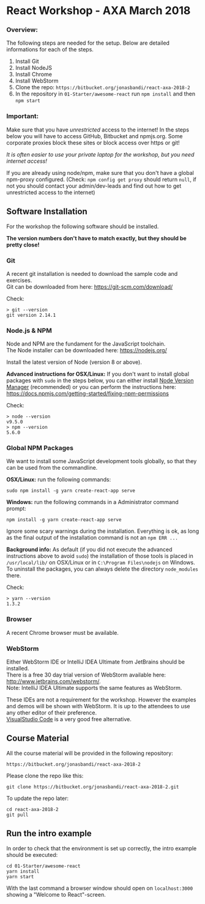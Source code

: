 # React Workshop - AXA March 2018

### Overview:

The following steps are needed for the setup. Below are detailed informations for each of the steps.

1. Install Git
2. Install NodeJS
3. Install Chrome
4. Install WebStorm
5. Clone the repo: `https://bitbucket.org/jonasbandi/react-axa-2018-2`
6. In the repository in `01-Starter/awesome-react` run `npm install` and then `npm start`



### Important:

Make sure that you have *unrestricted* access to the internet! In the steps below you will have to access GitHub, Bitbucket and npmjs.org. Some corporate proxies block these sites or block access over https or git!

*It is often easier to use your private laptop for the workshop, but you need internet access!*

If you are already using node/npm, make sure that you don't have a global npm-proxy configured. (Check: `npm config get proxy` should return `null`, if not you should contact your admin/dev-leads and find out how to get unrestricted access to the internet)


## Software Installation
For the workshop the following software should be installed.  

**The version numbers don't have to match exactly, but they should be pretty close!**

### Git
A recent git installation is needed to download the sample code and exercises.  
Git can be downloaded from here: <https://git-scm.com/download/>

Check:  

	> git --version                                                             
	git version 2.14.1



### Node.js & NPM 
Node and NPM are the fundament for the JavaScript toolchain.  
The Node installer can be downloaded here: <https://nodejs.org/>

Install the latest version of Node (version 8 or above).  


**Advanced instructions for OSX/Linux:** If you don't want to install global packages with `sudo` in the steps below, you can either install [Node Version Manager](https://github.com/creationix/nvm) (recommended) or you can perform the instructions here: <https://docs.npmjs.com/getting-started/fixing-npm-permissions>

Check:

	> node --version
	v9.5.0
	> npm --version
	5.6.0
	

### Global NPM Packages

We want to install some JavaScript development tools globally, so that they can be used from the commandline.

**OSX/Linux:** run the following commands:

	sudo npm install -g yarn create-react-app serve



**Windows:** run the following commands in a Administrator command prompt:

	npm install -g yarn create-react-app serve 


Ignore some scary warnings during the installation. Everything is ok, as long as the final output of the installation command is not an `npm ERR ...`
	
**Background info:** As default (if you did not execute the advanced instructions above to avoid `sudo`) the installation of those tools is placed in `/usr/local/lib/` on OSX/Linux or in `C:\Program Files\nodejs` on Windows. To uninstall the packages, you can always delete the directory `node_modules` there.

Check:

	> yarn --version
	1.3.2


### Browser
A recent Chrome browser must be available.  



### WebStorm
Either WebStorm IDE or IntelliJ IDEA Ultimate from JetBrains should be installed.  
There is a free 30 day trial version of WebStorm available here: <http://www.jetbrains.com/webstorm/>.  
Note: IntelliJ IDEA Ultimate supports the same features as WebStorm.

These IDEs are not a requirement for the workshop. However the examples and demos will be shown with WebStorm. It is up to the attendees to use any other editor of their preference.  
[VisualStudio Code](https://code.visualstudio.com/) is a very good free alternative. 



## Course Material

All the course material will be provided in the following repository:

	https://bitbucket.org/jonasbandi/react-axa-2018-2
	
Please clone the repo like this:

	git clone https://bitbucket.org/jonasbandi/react-axa-2018-2.git
	

To update the repo later:

	cd react-axa-2018-2
	git pull
	


## Run the intro example

In order to check that the environment is set up correctly, the intro example should be executed:

	cd 01-Starter/awesome-react
	yarn install
	yarn start
	
With the last command a browser window should open on `localhost:3000` showing a "Welcome to React"-screen.
